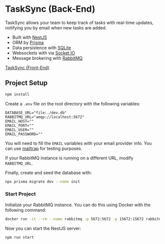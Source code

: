 # TaskSync (Back-End)

TaskSync allows your team to keep track of tasks with real-time updates, notifying you by email when new tasks are added.

- Built with [NestJS](https://nestjs.com/)
- ORM by [Prisma](https://www.prisma.io/)
- Data persistence with [SQLite](https://www.sqlite.org)
- Websockets with via [Socket.IO](https://socket.io/)
- Message brokering with [RabbitMQ](https://www.rabbitmq.com/)

[TaskSync (Front-End)](https://github.com/borjamarti/tasksync-front)

## Project Setup

```sh
npm install
```

Create a `.env` file on the root directory with the following variables:

```Dotenv
DATABASE_URL="file:./dev.db"
RABBITMQ_URL="amqp://localhost:5672"
EMAIL_HOST=""
EMAIL_PORT=""
EMAIL_USER=""
EMAIL_PASSWORD=""
```

You will need to fill the `EMAIL` variables with your email provider info. You can use [mailtrap](https://mailtrap.io/) for testing purposes.

If your RabbitMQ instance is running on a different URL, modify `RABBITMQ_URL`.

Finally, create and seed the database with:

```sh
npx prisma migrate dev --name init
```

### Start Project

Initialize your RabbitMQ instance. You can do this using Docker with the following command:

```sh
docker run -it --rm --name rabbitmq -p 5672:5672 -p 15672:15672 rabbitmq:3.13-management
```

Now you can start the NestJS server:

```sh
npm run start
```
